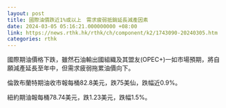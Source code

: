 ```yaml
---
layout: post
title: 國際油價跌近1%或以上　需求疲弱抵銷延長減產因素
date: 2024-03-05 05:16:21.000000000 +08:00
link: https://news.rthk.hk/rthk/ch/component/k2/1743090-20240305.htm
categories: rthk
---
```


國際期油價格下跌，雖然石油輸出國組織及其盟友(OPEC+)一如市場預期，將自願減產延長至年中，但需求疲弱拖累油價向下。

倫敦布蘭特期油收市報每桶82.8美元，跌75美仙，跌幅近0.9%。

紐約期油報每桶78.74美元，跌1.23美元，跌幅1.5%。
